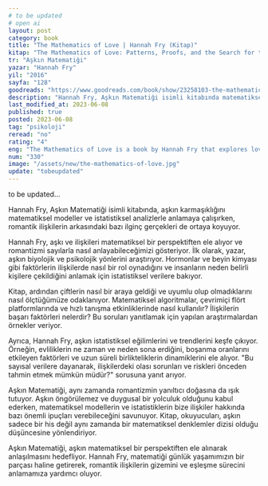 ```yaml
---
# to be updated
# open ai
layout: post
category: book
title: "The Mathematics of Love | Hannah Fry (Kitap)"
kitap: "The Mathematics of Love: Patterns, Proofs, and the Search for the Ultimate Equation"
tr: "Aşkın Matematiği"
yazar: "Hannah Fry"
yil: "2016"
sayfa: "128"
goodreads: "https://www.goodreads.com/book/show/23258103-the-mathematics-of-love"
description: "Hannah Fry, Aşkın Matematiği isimli kitabında matematiksel modeller ve istatistiksel analizler kullanarak aşkın arkasındaki bazı ilginç gerçekleri ortaya koyuyor."
last_modified_at: 2023-06-08
published: true
posted: 2023-06-08
tag: "psikoloji"
reread: "no"
rating: "4"
eng: "The Mathematics of Love is a book by Hannah Fry that explores love through mathematical models and statistical analysis, revealing the hidden patterns and complexities of romantic relationships."
num: "330"
image: "/assets/new/the-mathematics-of-love.jpg"
update: "tobeupdated"
---
```


to be updated...

Hannah Fry, Aşkın Matematiği isimli kitabında, aşkın karmaşıklığını matematiksel modeller ve istatistiksel analizlerle anlamaya çalışırken, romantik ilişkilerin arkasındaki bazı ilginç gerçekleri de ortaya koyuyor.

Hannah Fry, aşkı ve ilişkileri matematiksel bir perspektiften ele alıyor ve romantizmi sayılarla nasıl anlayabileceğimizi gösteriyor. İlk olarak, yazar, aşkın biyolojik ve psikolojik yönlerini araştırıyor. Hormonlar ve beyin kimyası gibi faktörlerin ilişkilerde nasıl bir rol oynadığını ve insanların neden belirli kişilere çekildiğini anlamak için istatistiksel verilere bakıyor.

Kitap, ardından çiftlerin nasıl bir araya geldiği ve uyumlu olup olmadıklarını nasıl ölçtüğümüze odaklanıyor. Matematiksel algoritmalar, çevrimiçi flört platformlarında ve hızlı tanışma etkinliklerinde nasıl kullanılır? İlişkilerin başarı faktörleri nelerdir? Bu soruları yanıtlamak için yapılan araştırmalardan örnekler veriyor.

Ayrıca, Hannah Fry, aşkın istatistiksel eğilimlerini ve trendlerini keşfe çıkıyor. Örneğin, evliliklerin ne zaman ve neden sona erdiğini, boşanma oranlarını etkileyen faktörleri ve uzun süreli birlikteliklerin dinamiklerini ele alıyor. "Bu sayısal verilere dayanarak, ilişkilerdeki olası sorunları ve riskleri önceden tahmin etmek mümkün müdür?" sorusuna yanıt arıyor.

Aşkın Matematiği, aynı zamanda romantizmin yanıltıcı doğasına da ışık tutuyor. Aşkın öngörülemez ve duygusal bir yolculuk olduğunu kabul ederken, matematiksel modellerin ve istatistiklerin bize ilişkiler hakkında bazı önemli ipuçları verebileceğini savunuyor. Kitap, okuyucuları, aşkın sadece bir his değil aynı zamanda bir matematiksel denklemler dizisi olduğu düşüncesine yönlendiriyor.

Aşkın Matematiği, aşkın matematiksel bir perspektiften ele alınarak anlaşılmasını hedefliyor. Hannah Fry, matematiği günlük yaşamımızın bir parçası haline getirerek, romantik ilişkilerin gizemini ve eşleşme sürecini anlamamıza yardımcı oluyor.
